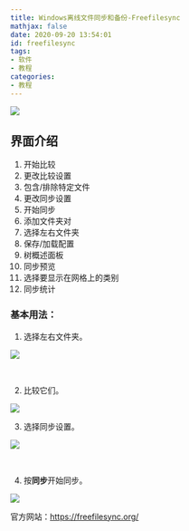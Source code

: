 ```yaml
---
title: Windows离线文件同步和备份-Freefilesync
mathjax: false
date: 2020-09-20 13:54:01
id: freefilesync
tags:
- 软件
- 教程
categories:
- 教程
---
```


![](https://freefilesync.org/images/manual/main-window.png)

<!---more--->

## 界面介绍

1. 开始比较
2. 更改比较设置
3. 包含/排除特定文件
4. 更改同步设置
5. 开始同步
6. 添加文件夹对
7. 选择左右文件夹
8. 保存/加载配置
9. 树概述面板
10. 同步预览
11. 选择要显示在网格上的类别
12. 同步统计

### 基本用法：

1. 选择左右文件夹。

![](https://gitee.com/zihm/images/raw/master/hexo/20200920140251.png)

​    

2. 比较它们。

![](https://gitee.com/zihm/images/raw/master/hexo/20200920140251-1.png)

 

3. 选择同步设置。

![](https://gitee.com/zihm/images/raw/master/hexo/20200920140251-2.png)

​    

4. 按**同步**开始同步。

![](https://gitee.com/zihm/images/raw/master/hexo/20200920140251-3.png)



官方网站：https://freefilesync.org/
